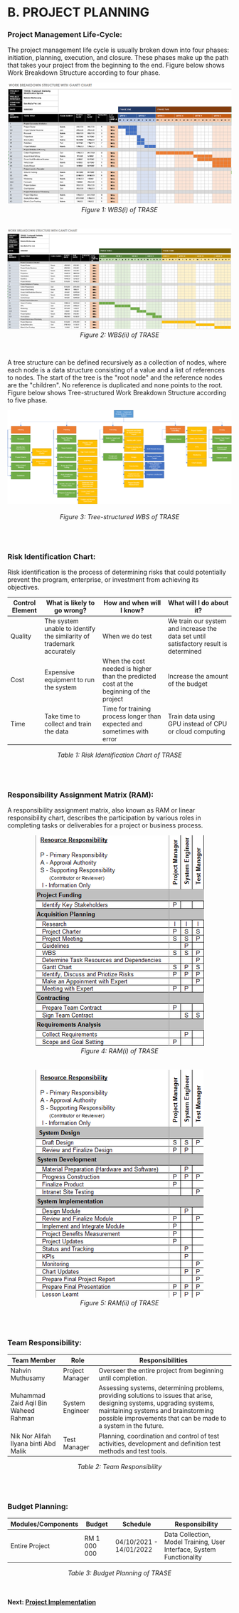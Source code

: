 # B. PROJECT PLANNING
### **Project Management Life-Cycle:**

The project management life cycle is usually broken down into four phases: initiation, planning, execution, and closure. These phases make up the path that takes your project from the beginning to the end. Figure below shows Work Breakdown Structure according to four phase.
<p align="center">
    <img src="https://github.com/Nahvin00/TRASE-Trademark-Similarity-Identification/blob/main/PMP/assets/11.png">
  <br> <em>Figure 1: WBS(i) of TRASE</em>
  <br><br><br>
  <img src="https://github.com/Nahvin00/TRASE-Trademark-Similarity-Identification/blob/main/PMP/assets/12.png">
  <br> <em>Figure 2: WBS(ii) of TRASE</em>
</p><br>

A tree structure can be defined recursively as a collection of nodes, where each node is a data structure consisting of a value and a list of references to nodes. The start of the tree is the "root node" and the reference nodes are the "children". No reference is duplicated and none points to the root. Figure below shows Tree-structured Work Breakdown Structure according to five phase.
<p align="center">
    <img src="https://github.com/Nahvin00/TRASE-Trademark-Similarity-Identification/blob/main/PMP/assets/13.png">
  <br><br> <em>Figure 3: Tree-structured WBS of TRASE</em>
</p><br><br>

### **Risk Identification Chart:**

Risk identification is the process of determining risks that could potentially prevent the program, enterprise, or investment from achieving its objectives.

Control Element	| What is likely to go wrong?	| How and when will I know?	| What will I do about it?
--- | --- | --- | ---
Quality	| The system unable to identify the similarity of trademark accurately | When we do test	| We train our system and increase the data set until satisfactory result is determined
Cost	| Expensive equipment to run the system	| When the cost needed is higher than the predicted cost at the beginning of the project	| Increase the amount of the budget
Time	| Take time to collect and train the data	| Time for training process longer than expected and sometimes with error	| Train data using GPU instead of CPU or cloud computing

<p align="center">
  <em>Table 1: Risk Identification Chart of TRASE</em>
</p><br><br>

### **Responsibility Assignment Matrix (RAM):**

A responsibility assignment matrix, also known as RAM or linear responsibility chart, describes the participation by various roles in completing tasks or deliverables for a project or business process.
<p align="center">
    <img src="https://github.com/Nahvin00/TRASE-Trademark-Similarity-Identification/blob/main/PMP/assets/20.png">
  <br> <em>Figure 4: RAM(i) of TRASE</em>
  <br><br><br>
  <img src="https://github.com/Nahvin00/TRASE-Trademark-Similarity-Identification/blob/main/PMP/assets/21.png">
  <br> <em>Figure 5: RAM(ii) of TRASE</em>
</p><br><br>

### **Team Responsibility:**

Team Member	| Role	| Responsibilities
--- | --- | ---
Nahvin Muthusamy	| Project Manager	| Overseer the entire project from beginning until completion.
Muhammad Zaid Aqil Bin Waheed Rahman	| System Engineer	| Assessing systems, determining problems, providing solutions to issues that arise, designing systems, upgrading systems, maintaining systems and brainstorming possible improvements that can be made to a system in the future.
Nik Nor Alifah Ilyana binti Abd Malik	| Test Manager	| Planning, coordination and control of test activities, development and definition test methods and test tools.

<p align="center">
  <em>Table 2: Team Responsibility</em>
</p><br><br>

### **Budget Planning:**

Modules/Components	| Budget	| Schedule	| Responsibility
--- | --- | --- | ---
Entire Project	| RM 1 000 000	| 04/10/2021 - 14/01/2022	| Data Collection, Model Training, User Interface, System Functionality

<p align="center">
  <em>Table 3: Budget Planning of TRASE</em>
</p>

<br><br>
**Next: [Project Implementation](https://github.com/Nahvin00/TRASE-Trademark-Similarity-Identification/blob/main/PMP/C_PROJECT_IMPLEMENTATION.md)**
